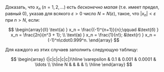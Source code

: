 Доказать, что $x_n \ (n = 1,2,\ldots)$ есть *бесконечно малая* (т.е. имеет предел, равный $0$), указав для всякого $\varepsilon > 0$ число $N = N(\varepsilon)$, такое, что $|x_n| < \varepsilon$ при $n > N$, если:

$$
\begin{array}{ll}
    \text{а) } x_n = \frac{(-1)^{n+1}}{n};\qquad &\text{б) } x_n = \frac{2n}{n^3 + 1};
    \\
    \text{в) } x_n = \frac{1}{n!}; &\text{г) } x_n = (-1)^n\cdot0.999^n.
\end{array}
$$

Для каждого из этих случаев заполнить следующую таблицу:

$$ \begin{array} {|c|c|c|c|c|}\hline \varepsilon & 0.1 & 0.001 & 0.0001 & \ldots \\ \hline N &  &  &  &  \\ \hline  \end{array} $$